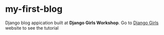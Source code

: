 # my-first-blog 
Django blog appication built at **Django Girls Workshop**.
Go to [Django Girls](https://djangogirls.org/) website to see the tutorial

